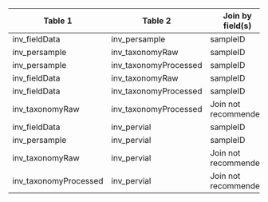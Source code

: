 |Table 1|Table 2|Join by field(s)|
|------------------------|------------------------|-------------------------------|
inv_fieldData|inv_persample|sampleID
inv_persample|inv_taxonomyRaw|sampleID
inv_persample|inv_taxonomyProcessed|sampleID
inv_fieldData|inv_taxonomyRaw|sampleID
inv_fieldData|inv_taxonomyProcessed|sampleID
inv_taxonomyRaw|inv_taxonomyProcessed|Join not recommended
inv_fieldData|inv_pervial|sampleID
inv_persample|inv_pervial|sampleID
inv_taxonomyRaw|inv_pervial|Join not recommended
inv_taxonomyProcessed|inv_pervial|Join not recommended
